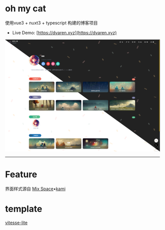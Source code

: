 # oh my cat

使用vue3 + nuxt3 + typescript 构建的博客项目

- Live Demo: [https://dvaren.xyz](https://dvaren.xyz)


![](https://github.com/dva-ren/omc-nuxt3/blob/main/assets/image/main.png?raw=true)


----


# Feature

界面样式源自 [Mix Space](https://github.com/mx-space)•[kami](https://github.com/mx-space/kami)

# template
[vitesse-lite](https://github.com/antfu/vitesse-lite)
